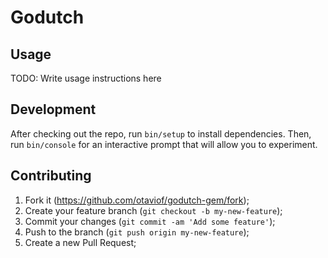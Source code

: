 # Godutch

## Usage

TODO: Write usage instructions here

## Development

After checking out the repo, run `bin/setup` to install dependencies. Then, run
`bin/console` for an interactive prompt that will allow you to experiment.

## Contributing

1. Fork it (https://github.com/otaviof/godutch-gem/fork);
2. Create your feature branch (`git checkout -b my-new-feature`);
3. Commit your changes (`git commit -am 'Add some feature'`);
4. Push to the branch (`git push origin my-new-feature`);
5. Create a new Pull Request;
